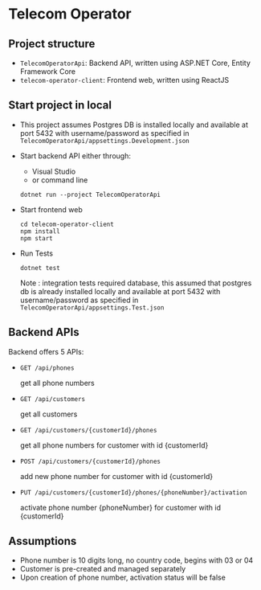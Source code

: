# Telecom Operator

## Project structure

- `TelecomOperatorApi`: Backend API, written using ASP.NET Core, Entity Framework Core
- `telecom-operator-client`: Frontend web, written using ReactJS

## Start project in local

- This project assumes Postgres DB is installed locally and available at port 5432 with username/password as specified in `TelecomOperatorApi/appsettings.Development.json`
- Start backend API either through:
    + Visual Studio
    + or command line
    ```
    dotnet run --project TelecomOperatorApi
    ```
- Start frontend web
    ```
    cd telecom-operator-client
    npm install
    npm start
    ```

- Run Tests
    ```
    dotnet test
    ```
    Note : integration tests required database, this assumed that postgres db is already installed locally and available at port 5432 with username/password as specified in `TelecomOperatorApi/appsettings.Test.json`

## Backend APIs

Backend offers 5 APIs:

- `GET /api/phones`

    get all phone numbers

- `GET /api/customers`

    get all customers

- `GET /api/customers/{customerId}/phones`

    get all phone numbers for customer with id {customerId}

- `POST /api/customers/{customerId}/phones`

    add new phone number for customer with id {customerId}

- `PUT /api/customers/{customerId}/phones/{phoneNumber}/activation`

    activate phone number {phoneNumber} for customer with id {customerId}

## Assumptions

- Phone number is 10 digits long, no country code, begins with 03 or 04
- Customer is pre-created and managed separately
- Upon creation of phone number, activation status will be false
